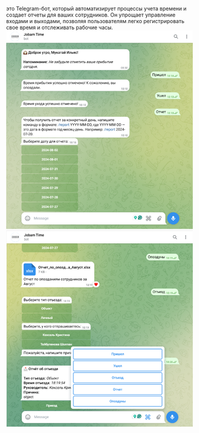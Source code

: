 это  Telegram-бот, который автоматизирует процессы учета времени и создает отчеты для ваших сотрудников. Он упрощает управление входами и выходами, позволяя пользователям легко регистрировать свое время и отслеживать рабочие часы.
![Описание изображения](b1.png)
![Описание изображения](b2.png)
